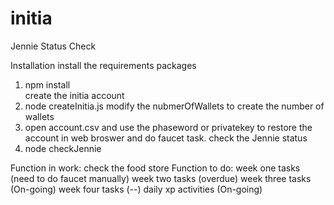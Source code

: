 # initia
Jennie Status Check 

 Installation 
 install the requirements packages
 1. npm install  
 create the initia account
 2. node createInitia.js
 modify the nubmerOfWallets to create the number of wallets
 3. open account.csv and use the phaseword or privatekey to restore the account in web broswer and do faucet task. 
 check the Jennie status
 4. node checkJennie 


 Function in work:
 check the food store 
 Function to do:
 week one tasks (need to do faucet manually)
 week two tasks (overdue)
 week three tasks (On-going)
 week four tasks (--)
 daily xp activities (On-going)
